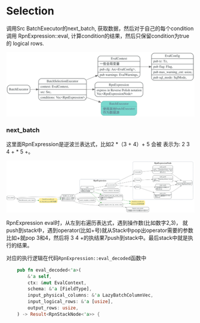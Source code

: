 # Selection

调用Src BatchExecutor的next_batch, 获取数据，然后对于自己的每个condition
调用 RpnExpression::eval, 计算condition的结果，然后只保留condition为true的
logical rows.


![](./dot/batch_executor_selection.svg)

### next_batch

这里面RpnExpression是逆波兰表达式，比如2 *（3 + 4）+ 5 会被
表示为: 2 3 4 + * 5 +。


![](./dot/batch_executor_selection_next_batch.svg)

RpnExpression eval时，从左到右遍历表达式，遇到操作数(比如数字2,3)，
就push到stack中，遇到operator(比如+号)就从Stack中pop出operator需要的参数
比如+就pop 3和4，然后将 3 4 +的执结果7push到stack中。最后stack中就是执行的结果。

对应的执行逻辑在代码`RpnExpression::eval_decoded`函数中

```rust
    pub fn eval_decoded<'a>(
        &'a self,
        ctx: &mut EvalContext,
        schema: &'a [FieldType],
        input_physical_columns: &'a LazyBatchColumnVec,
        input_logical_rows: &'a [usize],
        output_rows: usize,
    ) -> Result<RpnStackNode<'a>> {

```

